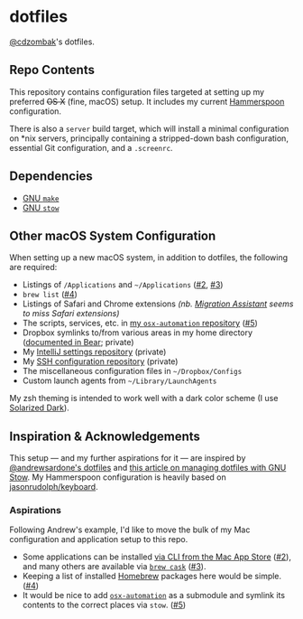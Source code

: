 # dotfiles

[@cdzombak](https://github.com/cdzombak/)'s dotfiles.

## Repo Contents

This repository contains configuration files targeted at setting up my preferred ~~OS X~~ (fine, macOS) setup. It includes my current [Hammerspoon](http://www.hammerspoon.org) configuration.

There is also a `server` build target, which will install a minimal configuration on *nix servers, principally containing a stripped-down bash configuration, essential Git configuration, and a `.screenrc`.

## Dependencies

* [GNU `make`](https://www.gnu.org/software/make/)
* [GNU `stow`](https://www.gnu.org/software/stow/)

## Other macOS System Configuration

When setting up a new macOS system, in addition to dotfiles, the following are required:

* Listings of `/Applications` and `~/Applications` ([#2](https://github.com/cdzombak/dotfiles/issues/2), [#3](https://github.com/cdzombak/dotfiles/issues/3))
* `brew list` ([#4](https://github.com/cdzombak/dotfiles/issues/4))
* Listings of Safari and Chrome extensions _(nb. [Migration Assistant](https://support.apple.com/en-us/HT204350) seems to miss Safari extensions)_
* The scripts, services, etc. in [my `osx-automation` repository](https://github.com/cdzombak/osx-automation) ([#5](https://github.com/cdzombak/dotfiles/issues/5))
* Dropbox symlinks to/from various areas in my home directory ([documented in Bear](bear://x-callback-url/open-note?id=F5E2A79A-79DD-4E05-8255-38C0D13E88AD-37872-00001D6F2B11BD01); private)
* My [IntelliJ settings repository](https://github.com/cdzombak/intellij-settings) (private)
* My [SSH configuration repository](https://github.com/cdzombak/sshconfig) (private)
* The miscellaneous configuration files in `~/Dropbox/Configs`
* Custom launch agents from `~/Library/LaunchAgents`

My zsh theming is intended to work well with a dark color scheme (I use [Solarized Dark](https://github.com/altercation/solarized/tree/master/iterm2-colors-solarized)).

## Inspiration & Acknowledgements

This setup — and my further aspirations for it — are inspired by [@andrewsardone's dotfiles](https://github.com/andrewsardone/dotfiles) and [this article on managing dotfiles with GNU Stow](http://brandon.invergo.net/news/2012-05-26-using-gnu-stow-to-manage-your-dotfiles.html). My Hammerspoon configuration is heavily based on [jasonrudolph/keyboard](https://github.com/jasonrudolph/keyboard).

### Aspirations

Following Andrew's example, I'd like to move the bulk of my Mac configuration and application setup to this repo.

* Some applications can be installed [via CLI from the Mac App Store](https://github.com/mas-cli/mas) ([#2](https://github.com/cdzombak/dotfiles/issues/2)), and many others are available via [`brew cask`](https://caskroom.github.io) ([#3](https://github.com/cdzombak/dotfiles/issues/3)).
* Keeping a list of installed [Homebrew](https://brew.sh) packages here would be simple. ([#4](https://github.com/cdzombak/dotfiles/issues/4))
* It would be nice to add [`osx-automation`](https://github.com/cdzombak/osx-automation) as a submodule and symlink its contents to the correct places via `stow`. ([#5](https://github.com/cdzombak/dotfiles/issues/5))
